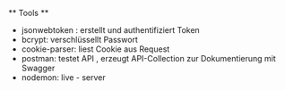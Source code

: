 ** Tools **
- jsonwebtoken : erstellt und authentifiziert Token
- bcrypt: verschlüssellt Passwort
- cookie-parser: liest Cookie aus Request 
- postman: testet API , erzeugt API-Collection zur Dokumentierung mit Swagger 
- nodemon: live - server


